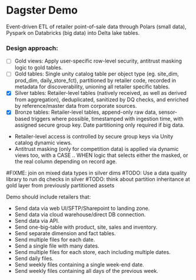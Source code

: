 # Dagster Demo

Event-driven ETL of retailer point-of-sale data through Polars (small data), Pyspark on Databricks (big data) into Delta lake tables.

### Design approach:
- [ ] Gold views: Apply user-specific row-level security, antitrust masking logic to gold tables.
- [ ] Gold tables: Single unity catalog table per object type (eg. site_dim, prod_dim, daily_store_fct), partitioned by retailer code, recorded in metadata for discoverability, unioning all retailer specific tables.
- [x] Silver tables: Retailer-level tables (natively received, as well as derived from aggregation), deduplicated, sanitized by DQ checks, and enriched by reference/master data from corporate sources.
- [x] Bronze tables: Retailer-level tables, append-only raw data, sensor-based triggers where possible, timestamped with ingestion time, with assigned secure group key. Date partitioning only required if big data.

- Retailer-level access is controlled by secure group keys via Unity catalog dynamic views.
- Antitrust masking (only for competition data) is applied via dynamic views too, with a CASE .. WHEN logic that selects either the masked, or the real column depending on record age.

#FIXME: join on mixed data types in silver dims
#TODO: Use a data quality library to run dq checks in silver
#TODO: think about partition inheritance at gold layer from previously partitioned assets

Demo should include retailers that:
- Send data via web UI/SFTP/Sharepoint to landing zone.
- Send data via cloud warehouse/direct DB connection.
- Send data via API.
- Send one-big-table with product, site, sales and inventory.
- Send separate dimension and fact tables.
- Send multiple files for each date.
- Send a single file with many dates.
- Send multiple files for each store, each including multiple dates.
- Send daily files.
- Send weekly files containing a single week-end date.
- Send weekly files containing all days of the previous week.

